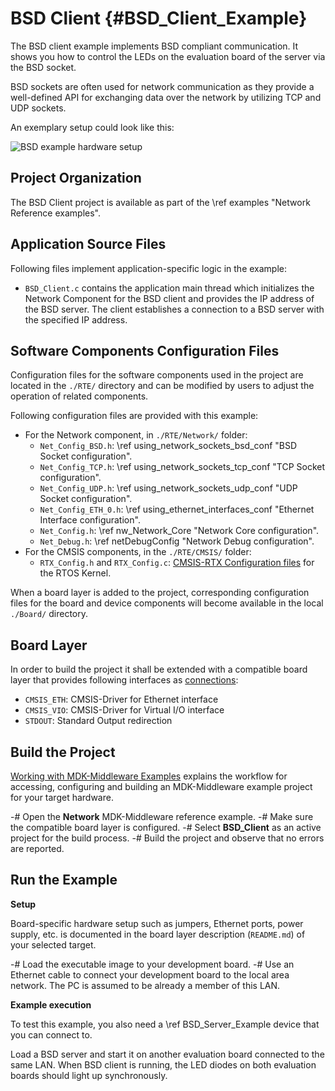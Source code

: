 # BSD Client {#BSD_Client_Example}

The BSD client example implements BSD compliant communication. It shows you how to control the LEDs on the evaluation board of the server via the BSD socket.

BSD sockets are often used for network communication as they provide a well-defined API for exchanging data over the network by utilizing TCP and UDP sockets.

An exemplary setup could look like this:

![BSD example hardware setup](bsd_example_setup.png)

## Project Organization

The BSD Client project is available as part of the \ref examples "Network Reference examples".

<h2>Application Source Files</h2>

Following files implement application-specific logic in the example:

 - `BSD_Client.c` contains the application main thread which initializes the Network Component for the BSD client and provides the IP address of the BSD server.
   The client establishes a connection to a BSD server with the specified IP address.

<h2>Software Components Configuration Files</h2>

Configuration files for the software components used in the project are located in the `./RTE/` directory and can be modified by users to adjust the operation of related components.

Following configuration files are provided with this example:

 - For the Network component, in `./RTE/Network/` folder:
   - `Net_Config_BSD.h`: \ref using_network_sockets_bsd_conf "BSD Socket configuration".
   - `Net_Config_TCP.h`: \ref using_network_sockets_tcp_conf "TCP Socket configuration".
   - `Net_Config_UDP.h`: \ref using_network_sockets_udp_conf "UDP Socket configuration".
   - `Net_Config_ETH_0.h`: \ref using_ethernet_interfaces_conf "Ethernet Interface configuration".
   - `Net_Config.h`: \ref nw_Network_Core "Network Core configuration".
   - `Net_Debug.h`: \ref netDebugConfig "Network Debug configuration".
 - For the CMSIS components, in the `./RTE/CMSIS/` folder:
   - `RTX_Config.h` and `RTX_Config.c`: [CMSIS-RTX Configuration files](https://arm-software.github.io/CMSIS-RTX/latest/config_rtx5.html) for the RTOS Kernel.

When a board layer is added to the project, corresponding configuration files for the board and device components will become available in the local `./Board/` directory.


<h2>Board Layer</h2>

In order to build the project it shall be extended with a compatible board layer that provides following interfaces as [connections](https://github.com/Open-CMSIS-Pack/cmsis-toolbox/blob/main/docs/ReferenceApplications.md#connections):
 - `CMSIS_ETH`: CMSIS-Driver for Ethernet interface
 - `CMSIS_VIO`: CMSIS-Driver for Virtual I/O interface
 - `STDOUT`: Standard Output redirection

## Build the Project

[Working with MDK-Middleware Examples](../General/working_with_examples.html) explains the workflow for accessing, configuring and building an MDK-Middleware example project for your target hardware.

 -# Open the **Network** MDK-Middleware reference example.
 -# Make sure the compatible board layer is configured.
 -# Select **BSD_Client** as an active project for the build process.
 -# Build the project and observe that no errors are reported.

## Run the Example

**Setup**

Board-specific hardware setup such as jumpers, Ethernet ports, power supply, etc. is documented in the board layer description (`README.md`) of your selected target.

 -# Load the executable image to your development board.
 -# Use an Ethernet cable to connect your development board to the local area network. The PC is assumed to be already a member of this LAN.

**Example execution**

To test this example, you also need a \ref BSD_Server_Example device that you can connect to.

Load a BSD server and start it on another evaluation board connected to the same LAN. When BSD client is running, the LED diodes on both evaluation boards should light up synchronously.
